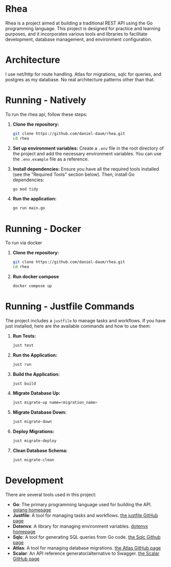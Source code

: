 # Rhea
Rhea is a project aimed at building a traditional REST API using the Go programming language. This project is designed for practice and learning purposes, and it incorporates various tools and libraries to facilitate development, database management, and environment configuration.

# Architecture
I use net/http for route handling. Atlas for migrations, sqlc for queries, and postgres as my database. No real architecture patterns other than that.

# Running - Natively
To run the rhea api, follow these steps:

1. **Clone the repository:**
    ```sh
    git clone https://github.com/daniel-daum/rhea.git
    cd rhea
    ```

2. **Set up environment variables:**
    Create a `.env` file in the root directory of the project and add the necessary environment variables. You can use the `.env.example` file as a reference.

3. **Install dependencies:**
    Ensure you have all the required tools installed (see the "Required Tools" section below). Then, install Go dependencies:
    ```sh
    go mod tidy
    ```    
    
4. **Run the application:**
    ```sh
    go run main.go
    ```
  
# Running - Docker
To run via docker 

1. **Clone the repository:**
    ```sh
    git clone https://github.com/daniel-daum/rhea.git
    cd rhea
    ```

2. **Run docker compose**
    ```sh
    docker compose up
    ```
    
# Running - Justfile Commands
The project includes a `justfile` to manage tasks and workflows. If you have just installed, here are the available commands and how to use them:

1. **Run Tests:**
    ```sh
    just test
    ```

2. **Run the Application:**
    ```sh
    just run
    ```

3. **Build the Application:**
    ```sh
    just build
    ```

4. **Migrate Database Up:**
    ```sh
    just migrate-up name=<migration_name>
    ```

5. **Migrate Database Down:**
    ```sh
    just migrate-down
    ```

6. **Deploy Migrations:**
    ```sh
    just migrate-deploy
    ```

7. **Clean Database Schema:**
    ```sh
    just migrate-clean
    ```

# Development
There are several tools used in this project:

- **Go**: The primary programming language used for building the API. [golang homepage](https://go.dev)
- **Justfile**: A tool for managing tasks and workflows. [the justfile GitHub page](https://github.com/casey/just)
- **Dotenvx**: A library for managing environment variables. [dotenvx homepage](https://dotenvx.com)
- **Sqlc**: A tool for generating SQL queries from Go code. [the Sqlc Github page](https://github.com/kyleconroy/sqlc)
- **Atlas**: A tool for managing database migrations. [the Atlas GitHub page](https://github.com/ariga/atlas)
- **Scalar**: An API reference generator/alternative to Swagger. [the Scalar GitHub page](https://github.com/scalar/scalar)

